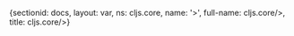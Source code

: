 {sectionid: docs, layout: var, ns: cljs.core, name: '>', full-name: cljs.core/>, title: cljs.core/>}
